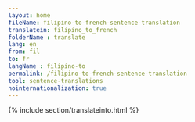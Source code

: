 ```yaml
---
layout: home
fileName: filipino-to-french-sentence-translation
translatein: filipino_to_french
folderName : translate
lang: en
from: fil
to: fr
langName : filipino-to
permalink: /filipino-to-french-sentence-translation
tool: sentence-translations
nointernationalization: true
---
```

{% include section/translateinto.html %}
